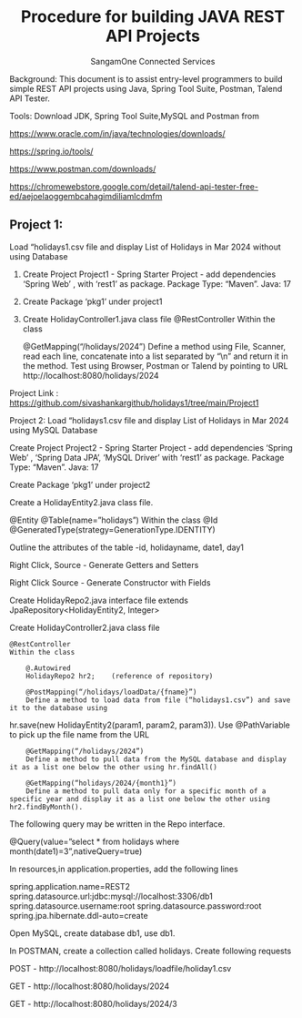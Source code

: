 <h1 align="center">Procedure for building JAVA REST API Projects</h1>
<p align="center">SangamOne Connected Services</p>
Background:  This document is to assist entry-level programmers to build simple REST API projects using Java, Spring Tool Suite, Postman, Talend API Tester.

Tools: Download JDK, Spring Tool Suite,MySQL and Postman from

https://www.oracle.com/in/java/technologies/downloads/

https://spring.io/tools/

https://www.postman.com/downloads/

https://chromewebstore.google.com/detail/talend-api-tester-free-ed/aejoelaoggembcahagimdiliamlcdmfm

<h2>Project 1:</h2>

Load “holidays1.csv file and display List of Holidays in Mar 2024 without using Database

1. Create Project Project1 - Spring Starter Project - add dependencies ‘Spring Web’ , with ‘rest1’ as package.  Package Type: “Maven”.  Java: 17

2. Create Package ‘pkg1’ under project1

3. Create HolidayController1.java class file
@RestController
Within the class

	@GetMapping(“/holidays/2024”)
	Define a method using File, Scanner, read each line, concatenate into a list separated by “\n” and return it in the method.
Test using Browser, Postman or Talend by pointing to URL http://localhost:8080/holidays/2024

Project Link : https://github.com/sivashankargithub/holidays1/tree/main/Project1

Project 2:  Load “holidays1.csv file and display List of Holidays in Mar 2024 using MySQL Database
  
Create Project Project2 - Spring Starter Project - add dependencies ‘Spring Web’ , ‘Spring Data JPA’, ‘MySQL Driver’ with ‘rest1’ as package.  Package Type: “Maven”.  Java: 17

Create Package ‘pkg1’ under project2

Create a HolidayEntity2.java class file. 

@Entity
@Table(name=”holidays”) 
Within the class
	@Id
	@GeneratedType(strategy=GenerationType.IDENTITY)
 
Outline the attributes of the table -id, holidayname, date1, day1

Right Click, Source - Generate Getters and Setters

Right Click Source - Generate Constructor with Fields

Create HolidayRepo2.java interface file extends JpaRepository<HolidayEntity2, Integer>

Create HolidayController2.java class file

	@RestController
	Within the class
 
		@.Autowired
		HolidayRepo2 hr2;    (reference of repository)

		@PostMapping(“/holidays/loadData/{fname}”)
		Define a method to load data from file (“holidays1.csv”) and save it to the database using
  
hr.save(new HolidayEntity2(param1, param2, param3)). Use @PathVariable to pick up the file name from the URL

		@GetMapping(“/holidays/2024”)
		Define a method to pull data from the MySQL database and display it as a list one below the other using hr.findAll()

		@GetMapping(“holidays/2024/{month1}”)
		Define a method to pull data only for a specific month of a specific year and display it as a list one below the other using hr2.findByMonth(). 
  
The following query may be written in the Repo interface.

@Query(value=”select * from holidays where month(date1)=3”,nativeQuery=true)

In resources,in application.properties, add the following lines

spring.application.name=REST2
spring.datasource.url:jdbc:mysql://localhost:3306/db1
spring.datasource.username:root
spring.datasource.password:root
spring.jpa.hibernate.ddl-auto=create

Open MySQL, create database db1,  use db1.

In POSTMAN, create a collection called holidays. Create following requests

POST - http://localhost:8080/holidays/loadfile/holiday1.csv

GET - http://localhost:8080/holidays/2024

GET - http://localhost:8080/holidays/2024/3
